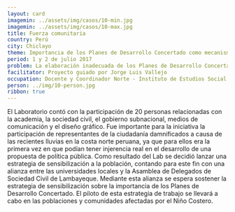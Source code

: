 ```yaml
---
layout: card
imagemin: ../assets/img/casos/10-min.jpg
imagemin: ../assets/img/casos/10-max.jpg
title: Fuerza comunitaria
country: Perú
city: Chiclayo
theme: Importancia de los Planes de Desarrollo Concertado como mecanismos de participación de sociedad civil para la gobernanza.
period: 1 y 2 de julio 2017
problem: La elaboración inadecuada de los Planes de Desarrollo Concertado impide su eficiencia como mecanismo de incidencia ciudadana y afecta la participación en el departamento de Lambayeque
facilitator: Proyecto guiado por Jorge Luis Vallejo
occupation: Docente y Coordinador Norte - Instituto de Estudios Social Cristianos
person: ../img/10-person.jpg
ribbon: true
---
```


El Laboratorio contó con la participación de 20 personas relacionadas con la academia, la sociedad civil, el gobierno subnacional, medios de comunicación y el diseño gráfico. Fue importante para la iniciativa la participación de representantes de la ciudadanía damnificados a causa de las recientes lluvias en la costa norte peruana, ya que para ellos era la primera vez en que podían tener injerencia real en el desarrollo de una propuesta de política pública. Como resultado del Lab se decidió lanzar una estrategia de sensibilización a la población, contando para este fin con una alianza entre las universidades locales y la Asamblea de Delegados de Sociedad Civil de Lambayeque. Mediante esta alianza se espera sostener la estrategia de sensibilización sobre la importancia de los Planes de Desarrollo Concertado. El piloto de esta estrategia de trabajo se llevará a cabo en las poblaciones y comunidades afectadas por el Niño Costero.
